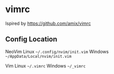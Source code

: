 # vimrc

Ispired by https://github.com/amix/vimrc

## Config Location

NeoVim
Linux `~/.config/nvim/init.vim`
Windows `~/AppData/Local/nvim/init.vim`

Vim
Linux `~/.vimrc`
Windows `~/_vimrc`

